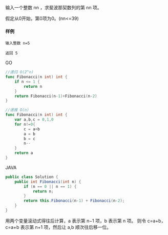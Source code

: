 输入一个整数 nn ，求斐波那契数列的第 nn 项。

假定从0开始，第0项为0。(nn<=39)

#### 样例

```
输入整数 n=5 

返回 5
```

GO

```go
//递归 O(2^n)
func Fibonacci(n int) int {
    if n <= 1 {
        return n
    }
    return Fibonacci(n-1)+Fibonacci(n-2)
}
```

```go
//递推 O(n)
func Fibonacci(n int) int {
    var a,b,c = 0,1,0
    for n!=0{
        c = a+b
        a = b
        b = c
        n--
    }
    return a
}
```

JAVA

```java
public class Solution {
    public int Fibonacci(int n) {
        if (n == 0 || n == 1) {
            return n;
        }
        return this.Fibonacci(n-1) + Fibonacci(n-2);
    }
}
```

用两个变量滚动式得往后计算，a 表示第 n−1 项，b 表示第 n 项。
则令 c=a+b，c=a+b 表示第 n+1 项，然后让 a,b 顺次往后移一位。